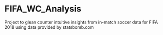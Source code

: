 # FIFA_WC_Analysis
Project to glean counter intuitive insights from in-match soccer data for FIFA 2018 using data provided by statsbomb.com
